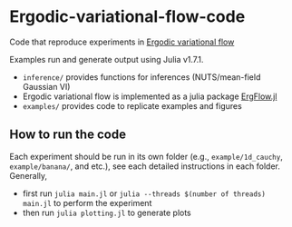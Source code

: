# Ergodic-variational-flow-code
Code that reproduce experiments in [Ergodic variational flow](https://arxiv.org/pdf/2205.07475.pdf)

Examples run and generate output using Julia v1.7.1.
- `inference/` provides functions for inferences (NUTS/mean-field Gaussian VI) 
- Ergodic variational flow is implemented as a julia package [ErgFlow.jl](https://github.com/zuhengxu/ErgFlow.jl)
- `examples/` provides code to replicate examples and figures 


## How to run the code
Each experiment should be run in its own folder (e.g., `example/1d_cauchy`, `example/banana/`, and etc.), see each detailed instructions in each folder. Generally, 
- first run `julia main.jl` or `julia --threads $(number of threads) main.jl`  to perform the experiment
- then run `julia plotting.jl` to generate plots

